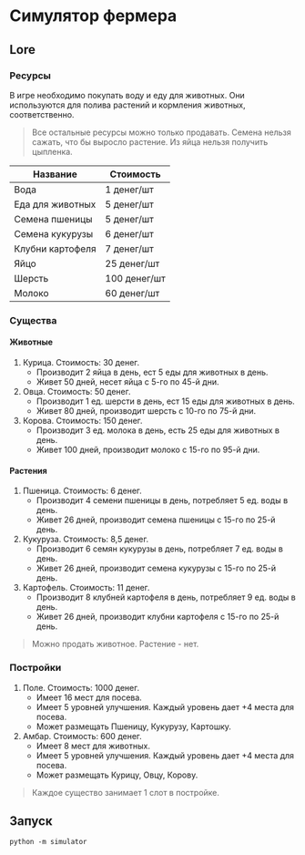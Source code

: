 # Симулятор фермера
## Lore

### Ресурсы
В игре необходимо покупать воду и еду для животных. Они используются для полива растений и кормления животных, соответственно.

> Все остальные ресурсы можно только продавать. Семена нельзя сажать, что бы выросло растение. Из яйца нельзя получить цыпленка.

| Название         | Стоимость    |
|------------------|--------------|
| Вода             | 1 денег/шт   |
| Еда для животных | 5 денег/шт   |
| Семена пшеницы   | 5 денег/шт   |
| Семена кукурузы  | 6 денег/шт   |
| Клубни картофеля | 7 денег/шт   |
| Яйцо             | 25 денег/шт  |
| Шерсть           | 100 денег/шт |
| Молоко           | 60 денег/шт  |

### Существа
#### Животные
1. Курица. Стоимость: 30 денег.
    - Производит 2 яйца в день, ест 5 еды для животных в день.
    - Живет 50 дней, несет яйца с 5-го по 45-й дни.
2. Овца. Стоимость: 50 денег.
    - Производит 1 ед. шерсти в день, ест 15 еды для животных в день.
    - Живет 80 дней, производит шерсть с 10-го по 75-й дни.
3. Корова. Стоимость: 150 денег.
    - Производит 3 ед. молока в день, есть 25 еды для животных в день.
    - Живет 100 дней, производит молоко с 15-го по 95-й дни.

#### Растения
1. Пшеница. Стоимость: 6 денег.
    - Производит 4 семени пшеницы в день, потребляет 5 ед. воды в день.
    - Живет 26 дней, производит семена пшеницы с 15-го по 25-й день.
2. Кукуруза. Стоимость: 8,5 денег.
    - Производит 6 семян кукурузы в день, потребляет 7 ед. воды в день.
    - Живет 26 дней, производит семена кукурузы с 15-го по 25-й день.
3. Картофель. Стоимость: 11 денег.
    - Производит 8 клубней картофеля в день, потребляет 9 ед. воды в день.
    - Живет 26 дней, производит клубни картофеля с 15-го по 25-й день.

> Можно продать животное. Растение - нет.

### Постройки
1. Поле. Стоимость: 1000 денег.
    - Имеет 16 мест для посева.
    - Имеет 5 уровней улучшения. Каждый уровень дает +4 места для посева.
    - Может размещать Пшеницу, Кукурузу, Картошку.
2. Амбар. Стоимость: 600 денег.
    - Имеет 8 мест для животных.
    - Имеет 5 уровней улучшения. Каждый уровень дает +4 места для посева.
    - Может размещать Курицу, Овцу, Корову.

> Каждое существо занимает 1 слот в постройке.

## Запуск
`python -m simulator`